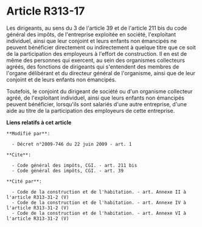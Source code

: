 # Article R313-17

Les dirigeants, au sens du 3 de l'article 39 et de l'article 211 bis du code général des impôts, de l'entreprise exploitée en
société, l'exploitant individuel, ainsi que leur conjoint et leurs enfants non émancipés ne peuvent bénéficier directement ou
indirectement à quelque titre que ce soit de la participation des employeurs à l'effort de construction. Il en est de même
des personnes qui exercent, au sein des organismes collecteurs agréés, des fonctions de dirigeants qui s'entendent des
membres de l'organe délibérant et du directeur général de l'organisme, ainsi que de leur conjoint et de leurs enfants non
émancipés. 

Toutefois, le conjoint du dirigeant de société ou d'un organisme collecteur agréé, de l'exploitant individuel, ainsi que
leurs enfants non émancipés peuvent bénéficier, lorsqu'ils sont salariés d'une autre entreprise, d'une aide au titre de la
participation des employeurs de cette entreprise.

**Liens relatifs à cet article**

	**Modifié par**:

	  - Décret n°2009-746 du 22 juin 2009 - art. 1

	**Cite**:

	  - Code général des impôts, CGI. - art. 211 bis
	  - Code général des impôts, CGI. - art. 39

	**Cité par**:

	  - Code de la construction et de l'habitation. - art. Annexe II à l'article R313-31-2 (V)
	  - Code de la construction et de l'habitation. - art. Annexe IV à l'article R313-31-2 (V)
	  - Code de la construction et de l'habitation. - art. Annexe VI à l'article R313-31-2 (V)
